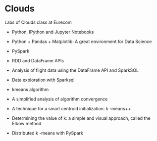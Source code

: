 # Clouds
Labs of Clouds class at Eurecom

- Python, IPython and Jupyter Notebooks
- Python + Pandas + Matplotlib: A great environment for Data Science
- PySpark

- RDD and DataFrame APIs
- Analysis of flight data using the DataFrame API and SparkSQL
- Data exploration with Sparksql

- kmeans algorithm
- A simplified analysis of algorithm convergence
- A technique for a smart centroid initialization:  k -means++
- Determining the value of k: a simple and visual approach, called the Elbow method
- Distributed  k -means with PySpark


